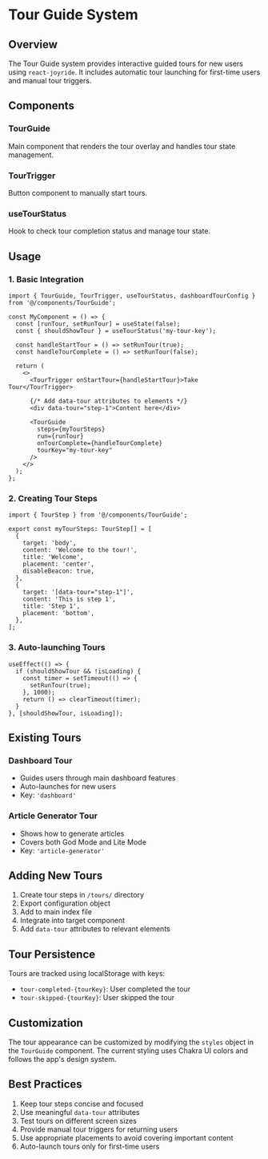# Tour Guide System

## Overview

The Tour Guide system provides interactive guided tours for new users using `react-joyride`. It includes automatic tour launching for first-time users and manual tour triggers.

## Components

### TourGuide
Main component that renders the tour overlay and handles tour state management.

### TourTrigger
Button component to manually start tours.

### useTourStatus
Hook to check tour completion status and manage tour state.

## Usage

### 1. Basic Integration

```tsx
import { TourGuide, TourTrigger, useTourStatus, dashboardTourConfig } from '@/components/TourGuide';

const MyComponent = () => {
  const [runTour, setRunTour] = useState(false);
  const { shouldShowTour } = useTourStatus('my-tour-key');

  const handleStartTour = () => setRunTour(true);
  const handleTourComplete = () => setRunTour(false);

  return (
    <>
      <TourTrigger onStartTour={handleStartTour}>Take Tour</TourTrigger>
      
      {/* Add data-tour attributes to elements */}
      <div data-tour="step-1">Content here</div>
      
      <TourGuide
        steps={myTourSteps}
        run={runTour}
        onTourComplete={handleTourComplete}
        tourKey="my-tour-key"
      />
    </>
  );
};
```

### 2. Creating Tour Steps

```tsx
import { TourStep } from '@/components/TourGuide';

export const myTourSteps: TourStep[] = [
  {
    target: 'body',
    content: 'Welcome to the tour!',
    title: 'Welcome',
    placement: 'center',
    disableBeacon: true,
  },
  {
    target: '[data-tour="step-1"]',
    content: 'This is step 1',
    title: 'Step 1',
    placement: 'bottom',
  },
];
```

### 3. Auto-launching Tours

```tsx
useEffect(() => {
  if (shouldShowTour && !isLoading) {
    const timer = setTimeout(() => {
      setRunTour(true);
    }, 1000);
    return () => clearTimeout(timer);
  }
}, [shouldShowTour, isLoading]);
```

## Existing Tours

### Dashboard Tour
- Guides users through main dashboard features
- Auto-launches for new users
- Key: `'dashboard'`

### Article Generator Tour  
- Shows how to generate articles
- Covers both God Mode and Lite Mode
- Key: `'article-generator'`

## Adding New Tours

1. Create tour steps in `/tours/` directory
2. Export configuration object
3. Add to main index file
4. Integrate into target component
5. Add `data-tour` attributes to relevant elements

## Tour Persistence

Tours are tracked using localStorage with keys:
- `tour-completed-{tourKey}`: User completed the tour
- `tour-skipped-{tourKey}`: User skipped the tour

## Customization

The tour appearance can be customized by modifying the `styles` object in the `TourGuide` component. The current styling uses Chakra UI colors and follows the app's design system.

## Best Practices

1. Keep tour steps concise and focused
2. Use meaningful `data-tour` attributes
3. Test tours on different screen sizes
4. Provide manual tour triggers for returning users
5. Use appropriate placements to avoid covering important content
6. Auto-launch tours only for first-time users 